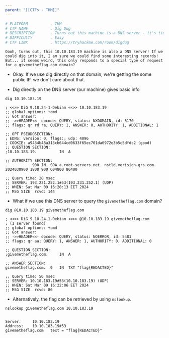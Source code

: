 ```yaml
---
parent: "[[CTFs - THM]]"
---
```

```bash
# PLATFORM          . THM
# CTF NAME          . Dig Dug
# DESCRIPTION       . Turns out this machine is a DNS server - it's time to get your shovels out!
# DIFFICULTY        . Easy
# CTF LINK          . https://tryhackme.com/room/digdug
```

```
Oooh, turns out, this 10.10.183.19 machine is also a DNS server! If we could dig into it, I am sure we could find some interesting records! But... it seems weird, this only responds to a special type of request for a givemetheflag.com domain?
```

- Okay. If we use dig directly on that domain, we're getting the some public IP. we don't care about that.

- Dig directly on the DNS server (our machine) gives basic info

```
dig 10.10.183.19

; <<>> DiG 9.18.24-1-Debian <<>> 10.10.183.19
;; global options: +cmd
;; Got answer:
;; ->>HEADER<<- opcode: QUERY, status: NXDOMAIN, id: 5170
;; flags: qr rd ra; QUERY: 1, ANSWER: 0, AUTHORITY: 1, ADDITIONAL: 1

;; OPT PSEUDOSECTION:
; EDNS: version: 0, flags:; udp: 4096
; COOKIE: a9434b48a313cb644cd0633f65ec701da6972e3b5c5dfdc2 (good)
;; QUESTION SECTION:
;10.10.183.19.			IN	A

;; AUTHORITY SECTION:
.			900	IN	SOA	a.root-servers.net. nstld.verisign-grs.com. 2024030900 1800 900 604800 86400

;; Query time: 20 msec
;; SERVER: 193.231.252.1#53(193.231.252.1) (UDP)
;; WHEN: Sat Mar 09 16:20:13 EET 2024
;; MSG SIZE  rcvd: 144
```

- What if we use this DNS server to query the `givemetheflag.com` domain?

```
dig @10.10.183.19 givemetheflag.com
```

```
; <<>> DiG 9.18.24-1-Debian <<>> @10.10.183.19 givemetheflag.com
; (1 server found)
;; global options: +cmd
;; Got answer:
;; ->>HEADER<<- opcode: QUERY, status: NOERROR, id: 5481
;; flags: qr aa; QUERY: 1, ANSWER: 1, AUTHORITY: 0, ADDITIONAL: 0

;; QUESTION SECTION:
;givemetheflag.com.		IN	A

;; ANSWER SECTION:
givemetheflag.com.	0	IN	TXT	"flag{REDACTED}"

;; Query time: 56 msec
;; SERVER: 10.10.183.19#53(10.10.183.19) (UDP)
;; WHEN: Sat Mar 09 16:22:06 EET 2024
;; MSG SIZE  rcvd: 86
```

- Alternatively, the flag can be retrieved by using `nslookup`.

```
nslookup givemetheflag.com 10.10.183.19


Server:		10.10.183.19
Address:	10.10.183.19#53
givemetheflag.com	text = "flag{REDACTED}"
```



